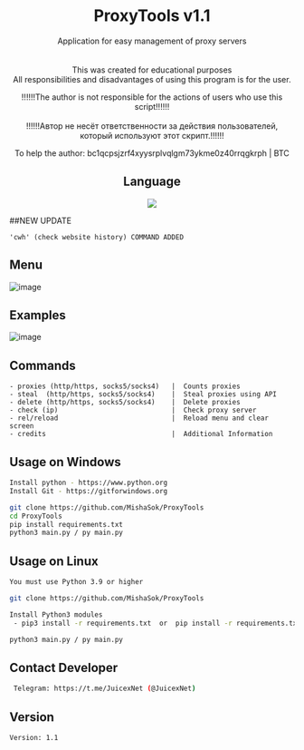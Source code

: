 <div align=center>
 
# ProxyTools v1.1

 Application for easy management of proxy servers<br/><br/><br/>
 This was created for educational purposes<br/>
 All responsibilities and disadvantages of using this program is for the user.<br/>

!!!!!!The author is not responsible for the actions of users who use this script!!!!!!<br/><br/>
!!!!!!Автор не несёт ответственности за действия пользователей, который используют этот скрипт.!!!!!!<br/>
 
 To help the author: bc1qcpsjzrf4xyysrplvqlgm73ykme0z40rrqgkrph  | BTC<br/>

## Language</br>

 <img src="https://img.shields.io/badge/Python-FFDD00?style=for-the-badge&logo=python&logoColor=blue"/></br>
</div>

##NEW UPDATE
```shell
'cwh' (check website history) COMMAND ADDED 
```

## Menu
![image](https://cdn.discordapp.com/attachments/386836891703705600/976949707823783996/unknown.png)

## Examples
![image](https://cdn.discordapp.com/attachments/386836891703705600/976955696828543036/unknown.png)


## Commands
```shell
- proxies (http/https, socks5/socks4)   |  Counts proxies  
- steal  (http/https, socks5/socks4)    |  Steal proxies using API
- delete (http/https, socks5/socks4)    |  Delete proxies
- check (ip)                            |  Check proxy server
- rel/reload                            |  Reload menu and clear screen
- credits                               |  Additional Information
```

## Usage on Windows
```sh
Install python - https://www.python.org
Install Git - https://gitforwindows.org 

git clone https://github.com/MishaSok/ProxyTools
cd ProxyTools
pip install requirements.txt
python3 main.py / py main.py
```

## Usage on Linux
```sh
You must use Python 3.9 or higher

git clone https://github.com/MishaSok/ProxyTools

Install Python3 modules
 - pip3 install -r requirements.txt  or  pip install -r requirements.txt

python3 main.py / py main.py
```
## Contact Developer
```sh
 Telegram: https://t.me/JuicexNet (@JuicexNet)
```

## Version
```shell
Version: 1.1
```